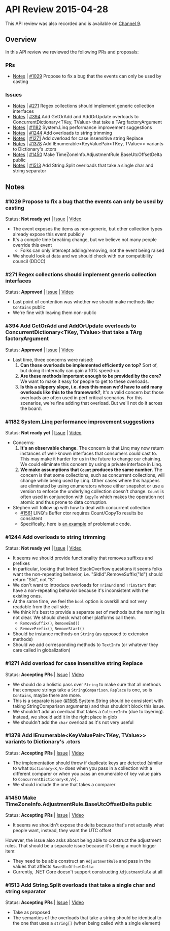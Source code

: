 # API Review 2015-04-28

This API review was also recorded and is available on [Channel 9](http://channel9.msdn.com/Blogs/dotnet/NET-Core-API-Review-2015-04-28).

## Overview

In this API review we reviewed the following PRs and proposals:

### PRs

* [Notes](#1029-propose-to-fix-a-bug-that-the-events-can-only-be-used-by-casting) | [#1029](https://github.com/dotnet/corefx/pull/1029) Propose to fix a bug that the events can only be used by casting

### Issues

* [Notes](#271-regex-collections-should-implement-generic-collection-interfaces) | [#271](https://github.com/dotnet/corefx/issues/271) Regex collections should implement generic collection interfaces
* [Notes](#394-add-getoradd-and-addorupdate-overloads-to-concurrentdictionarytkey-tvalue-that-take-a-targ-factoryargument) | [#394](https://github.com/dotnet/corefx/issues/394) Add GetOrAdd and AddOrUpdate overloads to ConcurrentDictionary\<TKey, TValue> that take a TArg factoryArgument
* [Notes](#1182-systemlinq-performance-improvement-suggestions) | [#1182](https://github.com/dotnet/corefx/issues/1182) System.Linq performance improvement suggestions
* [Notes](#1244-add-overloads-to-string-trimming) | [#1244](https://github.com/dotnet/corefx/issues/1244) Add overloads to string trimming
* [Notes](#1271-add-overload-for-case-insensitive-string-replace) | [#1271](https://github.com/dotnet/corefx/issues/1271) Add overload for case insensitive string Replace
* [Notes](#1378-add-ienumerablekeyvaluepairtkey-tvalue-variants-to-dictionarys-ctors) | [#1378](https://github.com/dotnet/corefx/issues/1378) Add IEnumerable\<KeyValuePair\<TKey, TValue>> variants to Dictionary's .ctors
* [Notes](#1450-make-timezoneinfoadjustmentrulebaseutcoffsetdelta-public) | [#1450](https://github.com/dotnet/corefx/issues/1450) Make TimeZoneInfo.AdjustmentRule.BaseUtcOffsetDelta public
* [Notes](#1513-add-stringsplit-overloads-that-take-a-single-char-and-string-separator) | [#1513](https://github.com/dotnet/corefx/issues/1513) Add String.Split overloads that take a single char and string separator

## Notes

### #1029 Propose to fix a bug that the events can only be used by casting

Status: **Not ready yet** |
[Issue](https://github.com/dotnet/corefx/pull/1029) |
[Video](http://channel9.msdn.com/Blogs/dotnet/NET-Core-API-Review-2015-04-28#time=0h1m52s)

* The event exposes the items as non-generic, but other collection types already expose this event publicly
* It's a compile time breaking change, but we believe not many people override this event
    - Folks can only intercept adding/removing, not the event being raised
* We should look at data and we should check with our compatibility council (DDCC)

### #271 Regex collections should implement generic collection interfaces

Status: **Approved** |
[Issue](https://github.com/dotnet/corefx/issues/271) |
[Video](http://channel9.msdn.com/Blogs/dotnet/NET-Core-API-Review-2015-04-28#time=0h11m20s)

* Last point of contention was whether we should make methods like `Contains` public
* We're fine with leaving them non-public

### #394 Add GetOrAdd and AddOrUpdate overloads to ConcurrentDictionary\<TKey, TValue> that take a TArg factoryArgument

Status: **Approved** |
[Issue](https://github.com/dotnet/corefx/issues/394) |
[Video](http://channel9.msdn.com/Blogs/dotnet/NET-Core-API-Review-2015-04-28#time=0h15m51s)

* Last time, three concerns were raised:
    1. **Can those overloads be implemented efficiently on top?** Sort of, but doing it internally can gain a 10% speed-up.
    2. **Are these methods important enough to be provided by the core?** We want to make it easy for people to get to these overloads.
    3. **Is this a slippery slope, i.e. does this mean we'd have to add many overloads like this to the framework?**, It's a valid concern but those overloads are often used in perf critical scenarios. For this scenarios, we're fine adding that overload. But we'll not do it across the board.

### #1182 System.Linq performance improvement suggestions

Status: **Not ready yet** |
[Issue](https://github.com/dotnet/corefx/issues/1182) |
[Video](http://channel9.msdn.com/Blogs/dotnet/NET-Core-API-Review-2015-04-28#time=0h25m15s)

* Concerns:
    1. **It's an observable change**. The concern is that Linq may now return instances of well-known interfaces that consumers could cast to. This may make it harder for us in the future to change our chaining. We could eliminate this concern by using a private interface in Linq.
    2. **We make assumptions that `Count` produces the same number**. The concern is that some collections, such as concurrent collections, will change while being used by Linq. Other cases where this happens are eliminated by using enumerators whose either snapshot or use a version to enforce the underlying collection doesn't change. `Count` is often used in conjunction with `CopyTo` which makes the operation not atomic and thus prone to data corruption.
* Stephen will follow up with how to deal with concurrent collection
    - [#1561](https://github.com/dotnet/corefx/issues/1561) LINQ's Buffer ctor requires Count/CopyTo results be consistent
    - Specifically, here is [an example](https://github.com/dotnet/corefx/blob/4ba474b3ce646ac8c3ccd406defd79ecd56c35c1/src/System.Linq/src/System/Linq/Enumerable.cs#L3086-L3093) of problematic code.

### #1244 Add overloads to string trimming

Status: **Not ready yet** |
[Issue](https://github.com/dotnet/corefx/issues/1244) |
[Video](http://channel9.msdn.com/Blogs/dotnet/NET-Core-API-Review-2015-04-28#time=0h48m40s)

* It seems we should provide functionality that removes suffixes and prefixes
* In particular, looking that linked StackOverflow questions it seems folks want the non-repeating behavior, i.e. "SIdId".RemoveSuffix("Id") should return "SId", not "S"
* We don't want to introduce overloads for `TrimEnd` and `TrimStart` that have a non-repeating behavior because it's inconsistent with the existing ones.
* At the same time, we feel the `bool` option is overkill and not very readable from the call side.
* We think it's best to provide a separate set of methods but the naming is not clear. We should check what other platforms call them.
    - `RemoveSuffix()`, `RemoveEnd()`
    - `RemovePrefix()`, `RemoveStart()`
* Should be instance methods on `String` (as opposed to extension methods)
* Should we add corresponding methods to `TextInfo` (or whatever they care called in globalization)

### #1271 Add overload for case insensitive string Replace

Status: **Accepting PRs** |
[Issue](https://github.com/dotnet/corefx/issues/1271) |
[Video](http://channel9.msdn.com/Blogs/dotnet/NET-Core-API-Review-2015-04-28#time=1h12m24s)

* We should do a holistic pass over `String` to make sure that all methods that compare strings take a `StringComparison`. `Replace` is one, so is `Contains`, maybe there are more.
* This is a separate issue ([#1565](https://github.com/dotnet/corefx/issues/1565) System.String should be consistent with taking StringComparison arguments) and thus shouldn't block this issue.
* We shouldn't add an overload that takes a `CultureInfo` (due to layering). Instead, we should add it in the right place in glob
* We shouldn't add the `char` overload as it's not very useful

### #1378 Add IEnumerable\<KeyValuePair\<TKey, TValue>> variants to Dictionary's .ctors

Status: **Accepting PRs** |
[Issue](https://github.com/dotnet/corefx/issues/1378) |
[Video](http://channel9.msdn.com/Blogs/dotnet/NET-Core-API-Review-2015-04-28#time=1h20m35s)

* The implementation should throw if duplicate keys are detected (similar to what `Dictionary<K,V>` does when you pass in a collection with a different comparer or when you pass an enumerable of key value pairs to `ConcurrentDictionary<K,V>`).
* We should include the one that takes a comparer

### #1450 Make TimeZoneInfo.AdjustmentRule.BaseUtcOffsetDelta public

Status: **Accepting PRs** |
[Issue](https://github.com/dotnet/corefx/issues/1450) |
[Video](http://channel9.msdn.com/Blogs/dotnet/NET-Core-API-Review-2015-04-28#time=1h27m30s)

* It seems we shouldn't expose the delta because that's not actually what people want, instead, they want the UTC offset

However, the issue also asks about being able to construct the adjustment rules. That should be a separate issue because it's being a much bigger item:

* They need to be able construct an `AdjustmentRule` and pass in the values that affects `BaseUtcOffsetDelta`
* Currently, .NET Core doesn't support constructing `AdjustmentRule` at all

### #1513 Add String.Split overloads that take a single char and string separator

Status: **Accepting PRs** |
[Issue](https://github.com/dotnet/corefx/issues/1513) |
[Video](http://channel9.msdn.com/Blogs/dotnet/NET-Core-API-Review-2015-04-28#time=1h42m16s)

* Take as proposed
* The semantics of the overloads that take a string should be identical to the one that uses a `string[]` (when being called with a single element)
